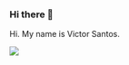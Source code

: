 ### Hi there 👋

Hi. My name is Victor Santos. 

<p>
<a href="https://github.com/dossantosvictor/github-readme-stats">
  
  <img align = "center" src = "https://github-readme-stats.vercel.app/api/top-langs/?username=dossantosvictor&layout=compact&theme=radical" />
</a>
</p>








<!--
**dossantosvictor/dossantosvictor** is a ✨ _special_ ✨ repository because its `README.md` (this file) appears on your GitHub profile.

Here are some ideas to get you started:

- 🔭 I’m currently working on ...
- 🌱 I’m currently learning ...
- 👯 I’m looking to collaborate on ...
- 🤔 I’m looking for help with ...
- 💬 Ask me about ...
- 📫 How to reach me: ...
- 😄 Pronouns: ...
- ⚡ Fun fact: ...
-->
